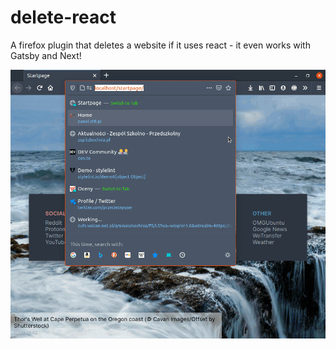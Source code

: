 # delete-react
A firefox plugin that deletes a website if it uses react - it even works with Gatsby and Next!

![Demo](https://raw.githubusercontent.com/ProgramistaZpolski/delete-react/master/Screencast-2021-03-12-111101.gif)
